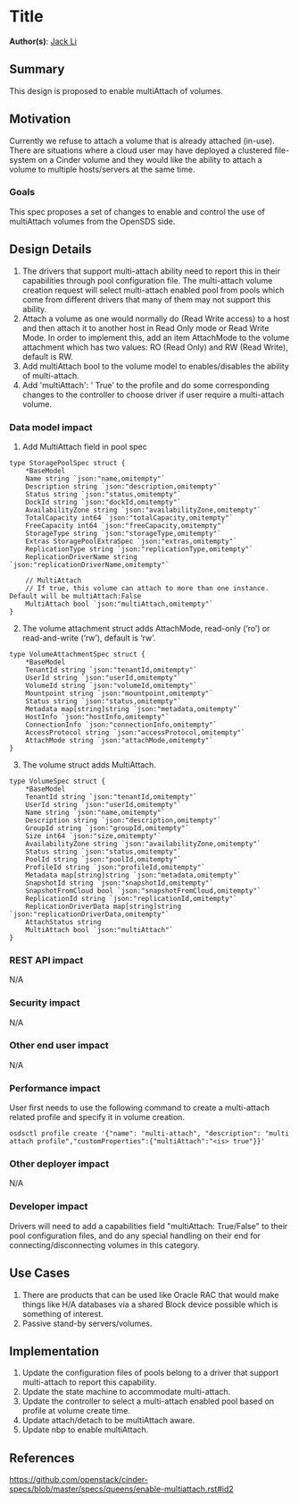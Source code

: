 # Title

**Author(s)**: [Jack Li](https://github.com/jackhaibo)

## Summary

This design is proposed to enable multiAttach of volumes.

## Motivation

Currently we refuse to attach a volume that is already attached (in-use). There are situations where a cloud user may have deployed a clustered file-system on a Cinder volume and they would like the ability to attach a volume to multiple hosts/servers at the same time.

### Goals

This spec proposes a set of changes to enable and control the use of multiAttach volumes from the OpenSDS side.

## Design Details

1. The drivers that support multi-attach ability need to report this in their capabilities through pool configuration file. The multi-attach volume creation request will select multi-attach enabled pool from pools which come from different drivers that many of them may not support this ability. 
2. Attach a volume as one would normally do (Read Write access) to a host and then attach it to another host in Read Only mode or Read Write Mode. In order to implement this, add an item AttachMode to the volume attachment which has two values: RO (Read Only) and RW (Read Write), default is RW. 
3. Add multiAttach bool to the volume model to enables/disables the ability of multi-attach. 
4. Add 'multiAttach': '<is> True' to the profile and do some corresponding changes to the controller to choose driver if user require a multi-attach volume.

### Data model impact

1. Add MultiAttach field in pool spec

```
type StoragePoolSpec struct {
	*BaseModel
	Name string `json:"name,omitempty"`
	Description string `json:"description,omitempty"`
	Status string `json:"status,omitempty"`
	DockId string `json:"dockId,omitempty"`
	AvailabilityZone string `json:"availabilityZone,omitempty"`
	TotalCapacity int64 `json:"totalCapacity,omitempty"`
	FreeCapacity int64 `json:"freeCapacity,omitempty"`
	StorageType string `json:"storageType,omitempty"`
	Extras StoragePoolExtraSpec `json:"extras,omitempty"`
	ReplicationType string `json:"replicationType,omitempty"`
	ReplicationDriverName string `json:"replicationDriverName,omitempty"`

	// MultiAttach
	// If true, this volume can attach to more than one instance. Default will be multiAttach:False
	MultiAttach bool `json:"multiAttach,omitempty"`
}
```


2. The volume attachment struct adds AttachMode, read-only (‘ro’) or read-and-write (‘rw’), default is ‘rw’.

```
type VolumeAttachmentSpec struct {
	*BaseModel
	TenantId string `json:"tenantId,omitempty"`
	UserId string `json:"userId,omitempty"`
	VolumeId string `json:"volumeId,omitempty"`
	Mountpoint string `json:"mountpoint,omitempty"`
	Status string `json:"status,omitempty"`
	Metadata map[string]string `json:"metadata,omitempty"`
	HostInfo `json:"hostInfo,omitempty"`
	ConnectionInfo `json:"connectionInfo,omitempty"`
	AccessProtocol string `json:"accessProtocol,omitempty"`
	AttachMode string `json:"attachMode,omitempty"`
}
```

3. The volume struct adds MultiAttach.

```
type VolumeSpec struct {
	*BaseModel
	TenantId string `json:"tenantId,omitempty"`
	UserId string `json:"userId,omitempty"`
	Name string `json:"name,omitempty"`
	Description string `json:"description,omitempty"`
	GroupId string `json:"groupId,omitempty"`
	Size int64 `json:"size,omitempty"`
	AvailabilityZone string `json:"availabilityZone,omitempty"`
	Status string `json:"status,omitempty"`
	PoolId string `json:"poolId,omitempty"`
	ProfileId string `json:"profileId,omitempty"`
	Metadata map[string]string `json:"metadata,omitempty"`
	SnapshotId string `json:"snapshotId,omitempty"`
	SnapshotFromCloud bool `json:"snapshotFromCloud,omitempty"`
	ReplicationId string `json:"replicationId,omitempty"`
	ReplicationDriverData map[string]string `json:"replicationDriverData,omitempty"`
	AttachStatus string
	MultiAttach bool `json:"multiAttach"`
}
```

### REST API impact

N/A

### Security impact

N/A

### Other end user impact

N/A

### Performance impact

User first needs to use the following command to create a multi-attach related profile and specify it in volume creation.

```
osdsctl profile create '{"name": "multi-attach", "description": "multi attach profile","customProperties":{"multiAttach":"<is> true"}}'
```

### Other deployer impact

N/A

### Developer impact

Drivers will need to add a capabilities field "multiAttach: True/False" to their pool configuration files, and do any special handling on their end for connecting/disconnecting volumes in this category.

## Use Cases

1. There are products that can be used like Oracle RAC that would make things like H/A databases via a shared Block device possible which is something of interest.
2. Passive stand-by servers/volumes.

## Implementation

1. Update the configuration files of pools belong to a driver that support multi-attach to report this capability.
2. Update the state machine to accommodate multi-attach.
2. Update the controller to select a multi-attach enabled pool based on profile at volume create time.
3. Update attach/detach to be multiAttach aware.
4. Update nbp to enable multiAttach.

## References

https://github.com/openstack/cinder-specs/blob/master/specs/queens/enable-multiattach.rst#id2
